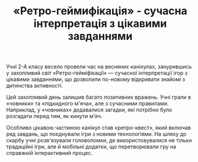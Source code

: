 ﻿---
title: «Ретро-геймифікація» - сучасна інтерпретація з цікавими завданнями
---

Учні 2-А класу весело провели час на весняних канікулах, занурившись у захопливий світ «Ретро-гейміфікації» — сучасної інтерпретації ігор з цікавими завданнями, що дозволили по-новому відкривати знайомі з дитинства активності.

Цей захопливий день залишив багато позитивних вражень. Учні грали в «човники» та «підкидного м'яча», але з сучасними правилами. Наприклад, у «човниках» додавалися загадки, які потрібно було розгадати перед тим, як кинути м'яч.

Особливо цікавою частиною канікул став «ретро-квест», який включав ряд завдань, що поєднували ігри з новими технологіями. На шляху до скарбу учні розв'язували головоломки, де використовувалися не тільки традиційні ігри, але й мобільні додатки, що перетворювали гру на справжній інтерактивний процес.

<youtube id="1bndBEv_Vw0" />
